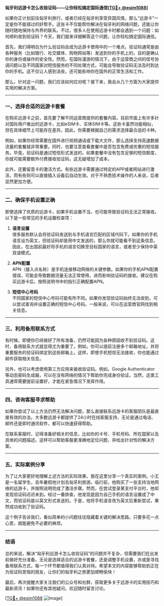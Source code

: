 **匈牙利远游卡怎么收验证码——让你轻松搞定国际通信[[TG💪+ @esim1088](https://t.me/s/esim1088)]**

如果你正计划前往匈牙利旅行，或者已经在匈牙利享受异国风情，那么“远游卡”一定是你不能错过的好帮手。这张卡不仅能帮你解决在匈牙利的网络问题，还能让你随时随地保持与外界的联系。不过，很多人在使用远游卡时都会遇到一个问题：如何顺利收到验证码？今天，我们就来详细解答这个问题，让你轻松搞定国际通信。

首先，我们得明白为什么验证码会成为远游卡使用中的一个难点。验证码通常是由各种服务（比如银行、社交媒体、购物网站等）发送到你的手机上的，目的是确认你的身份或操作的安全性。然而，在国际漫游的情况下，由于运营商之间的信号协调问题以及不同国家对短信服务的不同处理方式，可能会导致验证码无法及时到达你的手机。这不仅让人感到沮丧，还可能影响你在国外的正常生活和工作。

那么，针对这一问题，我们应该如何应对呢？接下来，我会从几个方面为大家提供实用的解决方案。

---

### **一、选择合适的远游卡套餐**
在购买远游卡之前，首先要了解不同运营商提供的套餐内容。目前市面上有许多针对国际用户推出的远游卡，比如eSIM卡、实体SIM卡等。这些卡虽然功能相似，但在具体细节上可能存在差异。因此，你需要根据自己的需求选择最合适的卡种。

例如，如果你经常需要在国外进行视频通话或下载大文件，那么选择支持高速数据流量的套餐就非常重要。同时，也要注意查看套餐中是否包含免费或优惠的短信服务。毕竟，验证码是通过短信形式发送的，如果套餐中没有包含足够的短信额度，你就可能需要额外付费接收验证码，这无疑增加了成本。

此外，还要留意卡的激活方式。有些远游卡需要通过特定的APP或者网站进行激活，而有些则可以直接插入设备后自动生效。对于不熟悉技术操作的人来说，后者显然更加方便。

---

### **二、确保手机设置正确**
即使选择了优质的远游卡，如果手机设置不当，也可能导致验证码无法正常接收。以下是一些常见的手机设置检查项：

1. **语言设置**  
   很多服务默认会将验证码发送到与手机语言匹配的区域代码下。如果你的手机语言设为英文，但验证码却是用中文发送的，那么你就可能看不到这条信息。因此，在出国前最好将手机的语言切换至目标国家的语言，或者至少保持中英双语模式。

2. **APN配置**  
 APN（接入点名称）是手机连接移动网络的关键参数。如果你的手机APN配置错误，可能会导致数据流量无法正常使用，进而影响验证码的接收。建议在购买远游卡后，按照说明书中的指引正确配置APN。

3. **短信中心号码**  
 不同国家的短信中心号码可能有所不同。如果你发现验证码始终无法收到，可以尝试查询并设置正确的短信中心号码。一般来说，可以在运营商官网找到相关信息。

---

### **三、利用备用联系方式**
有时候，即便你已经做好了所有准备，仍然可能因为各种原因收不到验证码。这时，备用联系方式就显得尤为重要了。例如，你可以提前注册多个邮箱地址，并将重要服务的验证码绑定到这些邮箱上。这样，即使手机短信无法接收，你也能通过邮件获取相关信息。

另外，也可以考虑使用第三方应用来接收验证码。例如，Google Authenticator等动态密码生成器，可以在没有网络的情况下帮助你完成身份验证。当然，这类工具通常需要提前设置好，才能在紧急情况下发挥作用。

---

### **四、咨询客服寻求帮助**
如果你尝试了以上方法仍然无法解决问题，那么直接联系远游卡的客服团队是最直接有效的办法。大多数远游卡都提供了24小时在线客服支持，无论是通过电话、邮件还是即时通讯软件，都可以快速获得帮助。

在联系客服时，记得准备好相关的信息，比如你的卡号、手机号码、所在国家以及具体的问题描述。这样可以帮助客服更准确地定位问题，并给出针对性的解决方案。

---

### **五、实际案例分享**
为了让大家更好地理解上述方法的实际效果，我在这里分享一个真实的案例。小王是一名留学生，去年暑假他计划去匈牙利旅游。临行前，他购买了一张支持当地网络的远游卡，并按照说明完成了激活步骤。然而，在尝试登录某支付平台时，他却发现验证码迟迟未到。经过一番排查，他发现是因为自己手机的语言设置成了中文，而验证码是以英文形式发送的。于是，他将手机语言改为英文后重新尝试，果然成功收到了验证码。

这个例子告诉我们，看似简单的小问题往往隐藏着关键的解决思路。只要多花一点心思，就能避免不必要的麻烦。

---

### **结语**
总的来说，解决“匈牙利远游卡怎么收验证码”的问题并不复杂，但需要我们在出发前做好充分准备。无论是选择适合的远游卡套餐，还是调整手机设置，亦或是寻找备用联系方式，每一个环节都值得我们认真对待。希望本文的内容能够帮助到正在为验证码苦恼的朋友，让你们的匈牙利之旅更加顺畅愉快！

最后，再次提醒大家关注我们的公众号和社群，获取更多关于远游卡的实用技巧和最新资讯！如果你还有其他疑问，欢迎随时留言讨论。

[[TG💪+ @esim1088](https://t.me/s/esim1088) ![Image](https://i.postimg.cc/4NQfJmqS/Snipaste-2025-05-13-00-14-12.png)]
